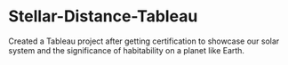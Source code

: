 # Stellar-Distance-Tableau
Created a Tableau project after getting certification to showcase our solar system and the significance of habitability on a planet like Earth.
